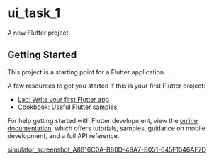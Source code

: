 # ui_task_1

A new Flutter project.

## Getting Started

This project is a starting point for a Flutter application.

A few resources to get you started if this is your first Flutter project:

- [Lab: Write your first Flutter app](https://docs.flutter.dev/get-started/codelab)
- [Cookbook: Useful Flutter samples](https://docs.flutter.dev/cookbook)

For help getting started with Flutter development, view the
[online documentation](https://docs.flutter.dev/), which offers tutorials,
samples, guidance on mobile development, and a full API reference.

[simulator_screenshot_A8816C0A-B80D-49A7-B051-645F1546AF7D](https://github.com/user-attachments/assets/11ceec25-fde5-46fb-b30d-bbb781129d32)
  

